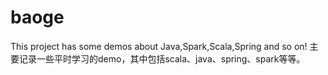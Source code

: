 # baoge
This project has some demos about Java,Spark,Scala,Spring and so on!
主要记录一些平时学习的demo，其中包括scala、java、spring、spark等等。
